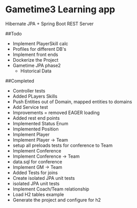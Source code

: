 # Gametime3 Learning app
Hibernate JPA + Spring Boot REST Server

##Todo
* Implement PlayerSkill calc
* Profiles for different DB's
* Implement front ends
* Dockerize the Project
* Gametime JPA phase2
  * Historical Data


##Completed
* Controller tests
* Added PLayers Skills
* Push Entities out of Domain, mapped entities to domains
* Add Service test
* Improvements = removed EAGER loading
* Added rest end points
* Implemented Status Enum
* Implemented Position
* Implement Player
* Implement Player -> Team
* setup all preloads tests for conference to Team
* Implement Conference
* Implement Conference -> Team
* data.sql for conference
* Implement GM -> Team
* Added Tests for joins
* Create isolated JPA unit tests
* isolated JPA unit tests
* Implement Coach/Team relationship
* Load H2 tables example
* Generate the project and configure for h2
